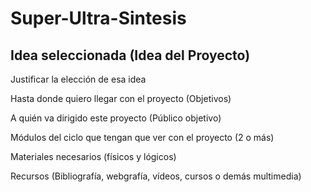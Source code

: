 # Super-Ultra-Sintesis

## Idea seleccionada (Idea del Proyecto)


Justificar la elección de esa idea

Hasta donde quiero llegar con el proyecto (Objetivos)

A quién va dirigido este proyecto (Público objetivo)

Módulos del ciclo que tengan que ver con el proyecto (2 o más)

Materiales necesarios (físicos y lógicos)

Recursos (Bibliografía, webgrafía, vídeos, cursos o demás multimedia)
